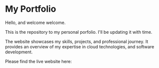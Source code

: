 # My Portfolio

Hello, and welcome welcome.

This is the repository to my personal porfolio. I'll be updating it with time.

The website showcases my skills, projects, and professional journey. It provides an overview of my expertise in cloud technologies, and software development.

Please find the live website here:
